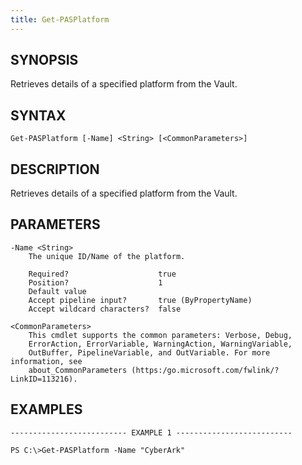 ```yaml
---
title: Get-PASPlatform
---
```


## SYNOPSIS

Retrieves details of a specified platform from the Vault.

## SYNTAX

    Get-PASPlatform [-Name] <String> [<CommonParameters>]

## DESCRIPTION

Retrieves details of a specified platform from the Vault.

## PARAMETERS

    -Name <String>
        The unique ID/Name of the platform.

        Required?                    true
        Position?                    1
        Default value
        Accept pipeline input?       true (ByPropertyName)
        Accept wildcard characters?  false

    <CommonParameters>
        This cmdlet supports the common parameters: Verbose, Debug,
        ErrorAction, ErrorVariable, WarningAction, WarningVariable,
        OutBuffer, PipelineVariable, and OutVariable. For more information, see
        about_CommonParameters (https:/go.microsoft.com/fwlink/?LinkID=113216).

## EXAMPLES

    -------------------------- EXAMPLE 1 --------------------------

    PS C:\>Get-PASPlatform -Name "CyberArk"
